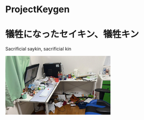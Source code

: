 # ProjectKeygen
# 犠牲になったセイキン、犠牲キン 
Sacrificial saykin, sacrificial kin

<img src="./IMG_8090.png" width="65%">
